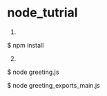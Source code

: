 node_tutrial
============
1.

$ npm install

2.

$ node greeting.js

$ node greeting_exports_main.js


